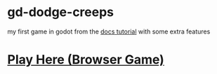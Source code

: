 # gd-dodge-creeps
my first game in godot from the [docs tutorial](https://docs.godotengine.org/en/stable/getting_started/first_2d_game/) with some extra features

# [Play Here (Browser Game)](https://cmod31.github.io/gd-dodge-creeps/)
